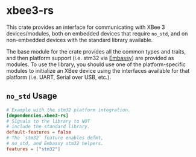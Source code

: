 # xbee3-rs

This crate provides an interface for communicating with XBee 3 devices/modules, both on embedded devices that require `no_std`, and on non-embedded devices with the standard library available.

The base module for the crate provides all the common types and traits, and then platform support (i.e. stm32 via [Embassy](https://embassy.dev)) are provided as modules. To use the library, you should use one of the platform-specific modules to initialize an XBee device using the interfaces available for that platform (i.e. UART, Serial over USB, etc.). 

## `no_std` Usage

```toml
# Example with the stm32 platform integration.
[dependencies.xbee3-rs]
# Signals to the library to NOT
# include the standard library.
default-features = false
# The `stm32` feature enables defmt,
# no_std, and Embassy stm32 helpers.
features = ["stm32"] 
```

